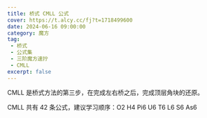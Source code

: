 ```yaml
---
title: 桥式 CMLL 公式
cover: https://t.alcy.cc/fj?t=1718499600
date: 2024-06-16 09:00:00
category: 魔方
tag: 
 - 桥式
 - 公式集
 - 三阶魔方速拧
 - CMLL
excerpt: false
---
```


CMLL 是桥式方法的第三步，在完成左右桥之后，完成顶层角块的还原。

CMLL 共有 42 条公式，建议学习顺序：O2 H4 Pi6 U6 T6 L6 S6 As6
